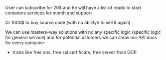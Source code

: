 User can subscribe for 20$ and he will have a list of ready to start contaners services for month and support

Or 1000$ to buy source code (with no abilityh to sell it again)

We can use masters-way solutions with no any specific logic (specific logic for general service) and for potential ustomers we can show our API docs for every container


+ tricks like 
free dns, free ssl certificate, free server from GCP
